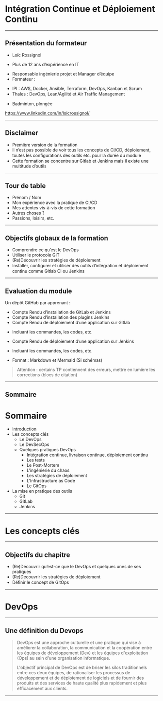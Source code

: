 # Intégration Continue et Déploiement Continu

---

## Présentation du formateur

- Loïc Rossignol
 + Plus de 12 ans d’expérience en IT
- Responsable ingénierie projet et Manager d’équipe
- Formateur :
 + IPI : AWS, Docker, Ansible, Terraform, DevOps, Kanban et Scrum
 + Thales : DevOps, Lean/Agilité et Air Trafﬁc Management
- Badminton, plongée

https://www.linkedin.com/in/loicrossignol/

---

## Disclaimer

* Première version de la formation
* Il n’est pas possible de voir tous les concepts de CI/CD, déploiement, toutes les conﬁgurations des outils etc. pour la durée du module
* Cette formation se concentre sur Gitlab et Jenkins mais il existe une multitude d’outils

---

## Tour de table

- Prénom / Nom
- Mon expérience avec la pratique de CI/CD
- Mes attentes vis-à-vis de cette formation
- Autres choses ?
- Passions, loisirs, etc.

---

## Objectifs globaux de la formation

- Comprendre ce qu’est le DevOps
- Utiliser le protocole GIT
- (Re)Découvrir les stratégies de déploiement
- Installer, conﬁgurer et utiliser des outils d’intégration et déploiement continu comme Gitlab CI ou Jenkins

---

## Evaluation du module

Un dépôt GitHub par apprenant :

- Compte Rendu d’installation de GitLab et Jenkins
- Compte Rendu d’installation des plugins Jenkins
- Compte Rendu de déploiement d’une application sur Gitlab
 * Incluant les commandes, les codes, etc.
- Compte Rendu de déploiement d’une application sur Jenkins
 * Incluant les commandes, les codes, etc.
- Format : Markdown et Mermaid (Si schémas)

> Attention : certains TP contiennent des erreurs, mettre en lumière les corrections (blocs de citation)


---

## Sommaire

# Sommaire

- Introduction
- Les concepts clés
  - Le DevOps
  - Le DevSecOps
  - Quelques pratiques DevOps
    - Intégration continue, livraison continue, déploiement continu
    - Les tests
    - Le Post-Mortem
    - L'ingénierie du chaos
    - Les stratégies de déploiement
    - L’Infrastructure as Code
    - Le GitOps
- La mise en pratique des outils
  - Git
  - GitLab
  - Jenkins

---

# Les concepts clés

---

## Objectifs du chapitre

- (Re)Découvrir qu’est-ce que le DevOps et quelques unes de ses pratiques
- (Re)Découvrir les stratégies de déploiement
- Déﬁnir le concept de GitOps

---

# DevOps

---

## Une définition du Devops

> DevOps est une approche culturelle et une pratique qui vise à améliorer la collaboration, la communication et la coopération entre les équipes de développement (Dev) et les équipes d'exploitation (Ops) au sein d'une organisation informatique.
>
> L'objectif principal de DevOps est de briser les silos traditionnels entre ces deux équipes, de rationaliser les processus de développement et de déploiement de logiciels et de fournir des produits et des services de haute qualité plus rapidement et plus efﬁcacement aux clients.

---

